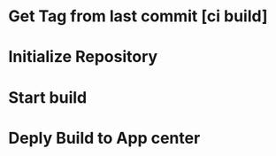 # Get Tag from last commit [ci build]
# Initialize Repository
# Start build 
# Deply Build to App center
